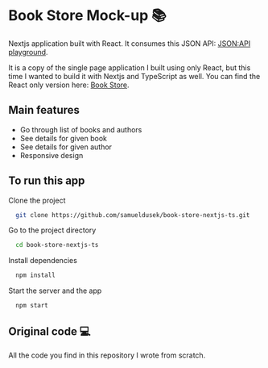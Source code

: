 # Book Store Mock-up :books:

Nextjs application built with React. It consumes this JSON API: [JSON:API playground](http://jsonapiplayground.reyesoft.com/).

It is a copy of the single page application I built using only React, but this time I wanted to build it with Nextjs and TypeScript as well. You can find the React only version here: [Book Store](https://github.com/samueldusek/book-store).

## Main features

- Go through list of books and authors
- See details for given book
- See details for given author
- Responsive design

## To run this app

Clone the project

```bash
  git clone https://github.com/samueldusek/book-store-nextjs-ts.git
```

Go to the project directory

```bash
  cd book-store-nextjs-ts
```

Install dependencies

```bash
  npm install
```

Start the server and the app

```bash
  npm start
```

## Original code :computer:

All the code you find in this repository I wrote from scratch.
